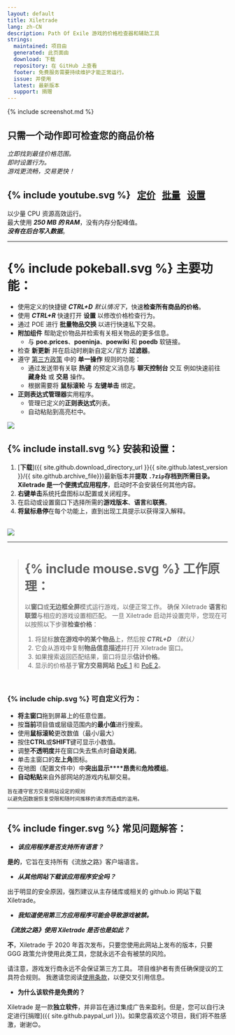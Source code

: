 ```yaml
---
layout: default
title: Xiletrade
lang: zh-CN
description: Path Of Exile 游戏的价格检查器和辅助工具
strings:
  maintained: 项目由
  generated: 此页面由
  download: 下载
  repository: 在 GitHub 上查看
  footer: 免费服务需要持续维护才能正常运行。
  issue: 并使用
  latest: 最新版本
  support: 捐赠
---
```

{% include screenshot.md %}
## 只需一个动作即可检查您的商品价格

*立即找到最佳价格范围。*  
*即时设置行为。*  
*游戏更流畅，交易更快！*  

## {% include youtube.svg %} &nbsp; [定价](https://youtu.be/4mP3uOsr8oc) &nbsp; [批量](https://youtu.be/6yuLZXTho-A) &nbsp; [设置](https://youtu.be/libdIjrNM-8)<br>

以少量 CPU 资源高效运行。  
最大使用 ***250 MB 的 RAM***，没有内存分配峰值。  
***没有在后台写入数据***。  

* * *

# {% include pokeball.svg %} 主要功能：

- 使用定义的快捷键 ***CTRL+D*** *默认情况下*，快速**检查所有商品的价格**。
- 使用 ***CTRL+R*** 快速打开 **设置** 以修改价格检查行为。
- 通过 POE 进行 **批量物品交换** 以进行快速私下交易。
- **附加组件** 帮助定价物品并检索有关相关物品的更多信息。
	- 与 **poe.prices**、**poeninja**、**poewiki** 和 **poedb** 软链接。
- 检查 **新更新** 并在启动时刷新自定义/官方 **过滤器**。
- 遵守 [第三方政策](https://www.pathofexile.com/developer/docs#policy) 中的 **单一操作** 规则的功能：
	- 通过发送带有关联 **热键** 的预定义消息与 **聊天控制台** 交互
例如快速前往 **藏身处** 或 **交易** 操作。
	- 根据需要将 **鼠标滚轮** 与 **左键单击** 绑定。
- **正则表达式管理器**实用程序。
	- 管理已定义的**正则表达式**列表。
	- 自动粘贴到高亮栏中。  

<img align="center" src="https://github.com/user-attachments/assets/1a3229fe-9f61-4c18-b4de-98e2ee026ace">
<br>

## {% include install.svg %} 安装和设置：

1. [**下载**]({{ site.github.download_directory_url }}{{ site.github.latest_version }}/{{ site.github.archive_file}})最新版本并**提取** **`.7zip`**存档到所需目录。
Xiletrade 是一个**便携式应用程序**，启动时不会安装任何其他内容。
2. **右键单击**系统托盘图标以配置或关闭程序。
3. 在启动或设置窗口下选择所需的**游戏版本**、**语言**和**联赛**。
4. **将鼠标悬停**在每个功能上，直到出现工具提示以获得深入解释。  
<br>
<img src="https://github.com/user-attachments/assets/2aa8b83a-9144-4b56-8d79-1808aac0d486">
<br>

* * *
> # {% include mouse.svg %} 工作原理：
>
> 以**窗口**或**无边框全屏**模式运行游戏，以便正常工作。
> 确保 Xiletrade **语言**和**联盟**与相应的游戏设置相匹配。
> 一旦 Xiletrade 启动并设置完毕，您现在可以按照以下步骤**检查价格**：
>   1. 将鼠标**放在游戏中的某个物品**上，然后按 ***CTRL+D*** *（默认）*
>   2. 它会从游戏中复制**物品信息描述**并打开 Xiletrade 窗口。
>   3. 如果搜索返回匹配结果，窗口将显示**估计价格**。
>   4. 显示的价格基于**官方交易网站** [PoE 1](https://www.pathofexile.com/trade/search/) 和 [PoE 2](https://www.pathofexile.com/trade2/search/poe2/)。
<br>

### {% include chip.svg %} 可自定义行为：

* **将主窗口**拖到屏幕上的任意位置。
* 按**当前**项目值或层级范围内的**最小值**进行搜索。
* 使用**鼠标滚轮**更改数值（最小/最大）
* 按住**CTRL**或**SHIFT**键可显示小数值。
* 调整**不透明度**并在窗口失去焦点时**自动关闭**。
* 单击主窗口的**左上角**图标。
* 在地图（配置文件中）中**突出显示****昂贵**和**危险模组**。
* **自动粘贴**来自外部网站的游戏内私聊交易。

```
旨在遵守官方交易网站设定的规则
以避免因数据恢复受限和随时间推移的请求而造成的滥用。
```

* * *

## {% include finger.svg %} 常见问题解答：

- ***该应用程序是否支持所有语言？***

**是的**，它旨在支持所有《流放之路》客户端语言。

- ***从其他网站下载该应用程序安全吗？***

出于明显的安全原因，强烈建议从主存储库或相关的 github.io 网站下载 Xiletrade。

- ***我知道使用第三方应用程序可能会导致游戏被禁。***

***《流放之路》使用 Xiletrade 是否也是如此？***

**不**，Xiletrade 于 2020 年首次发布，只要您使用此网站上发布的版本，只要 GGG 政策允许使用此类工具，您就永远不会有被禁的风险。

请注意，游戏发行商永远不会保证第三方工具。
项目维护者有责任确保提议的工具符合规则。
我邀请您阅读[使用条款](https://www.pathofexile.com/developer/docs#policy)，以便交叉引用信息。

- **为什么该软件是免费的？**

Xiletrade 是一款**独立软件**，并非旨在通过集成广告来盈利。但是，您可以自行决定进行[捐赠]({{ site.github.paypal_url }})。如果您喜欢这个项目，我们将不胜感激，谢谢😊。